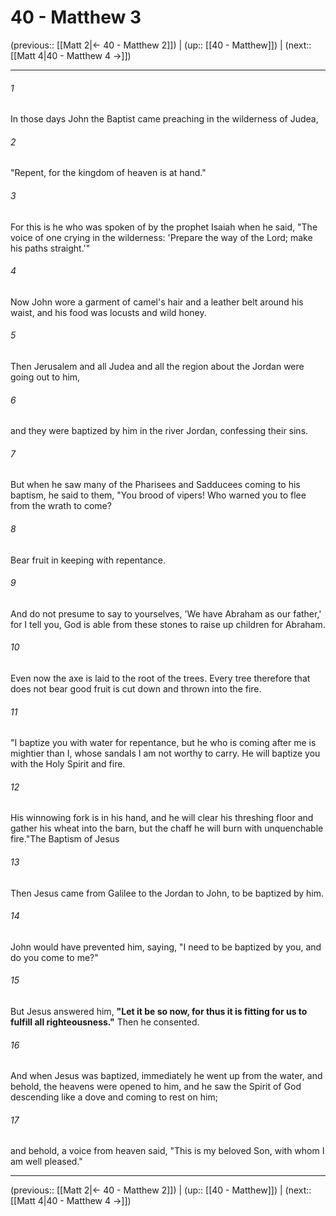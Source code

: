 # 40 - Matthew 3

(previous:: [[Matt 2|← 40 - Matthew 2]]) | (up:: [[40 - Matthew]]) | (next:: [[Matt 4|40 - Matthew 4 →]])

***


###### 1 
In those days John the Baptist came preaching in the wilderness of Judea, 

###### 2 
"Repent, for the kingdom of heaven is at hand." 

###### 3 
For this is he who was spoken of by the prophet Isaiah when he said, "The voice of one crying in the wilderness: 'Prepare the way of the Lord; make his paths straight.'" 

###### 4 
Now John wore a garment of camel's hair and a leather belt around his waist, and his food was locusts and wild honey. 

###### 5 
Then Jerusalem and all Judea and all the region about the Jordan were going out to him, 

###### 6 
and they were baptized by him in the river Jordan, confessing their sins. 

###### 7 
But when he saw many of the Pharisees and Sadducees coming to his baptism, he said to them, "You brood of vipers! Who warned you to flee from the wrath to come? 

###### 8 
Bear fruit in keeping with repentance. 

###### 9 
And do not presume to say to yourselves, 'We have Abraham as our father,' for I tell you, God is able from these stones to raise up children for Abraham. 

###### 10 
Even now the axe is laid to the root of the trees. Every tree therefore that does not bear good fruit is cut down and thrown into the fire. 

###### 11 
"I baptize you with water for repentance, but he who is coming after me is mightier than I, whose sandals I am not worthy to carry. He will baptize you with the Holy Spirit and fire. 

###### 12 
His winnowing fork is in his hand, and he will clear his threshing floor and gather his wheat into the barn, but the chaff he will burn with unquenchable fire."The Baptism of Jesus 

###### 13 
Then Jesus came from Galilee to the Jordan to John, to be baptized by him. 

###### 14 
John would have prevented him, saying, "I need to be baptized by you, and do you come to me?" 

###### 15 
But Jesus answered him, **"Let it be so now, for thus it is fitting for us to fulfill all righteousness."** Then he consented. 

###### 16 
And when Jesus was baptized, immediately he went up from the water, and behold, the heavens were opened to him, and he saw the Spirit of God descending like a dove and coming to rest on him; 

###### 17 
and behold, a voice from heaven said, "This is my beloved Son, with whom I am well pleased."

***

(previous:: [[Matt 2|← 40 - Matthew 2]]) | (up:: [[40 - Matthew]]) | (next:: [[Matt 4|40 - Matthew 4 →]])
